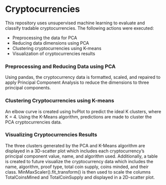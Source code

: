 # Cryptocurrencies

This repository uses unsupervised machine learning to evaluate and classify tradable cryptocurrencies. The following actions were executed:

-	Preprocessing the data for PCA 
-	Reducing data dimensions using PCA
-	Clustering cryptocurrencies using K-means
-	Visualization of cryptocurrencies results

### Preprocessing and Reducing Data using PCA

Using pandas, the cryptocurrency data is formatted, scaled, and repaired to apply Principal Component Analysis to reduce the dimensions to three principal components.

### Clustering Cryptocurrencies using K-means

An elbow curve is created using hvPlot to predict the ideal K clusters, where K = 4. Using the K-Means algorithm, predictions are made to cluster the PCA cryptocurrencies data.

### Visualizing Cryptocurrencies Results

The three clusters generated by the PCA and K-Means algorithm are displayed in a 3D-scatter plot which includes each cryptocurrency’s principal component value, name, and algorithm used. Additionally, a table is created to future visualize the cryptocurrency data which includes the name, algorithm, proof type, total coin supply, coins minded, and their class. MinMaxScaler().fit_transform() is then used to scale the columns TotalCoinsMined and TotalCoinSupply and displayed in a 2D-scatter plot. 

